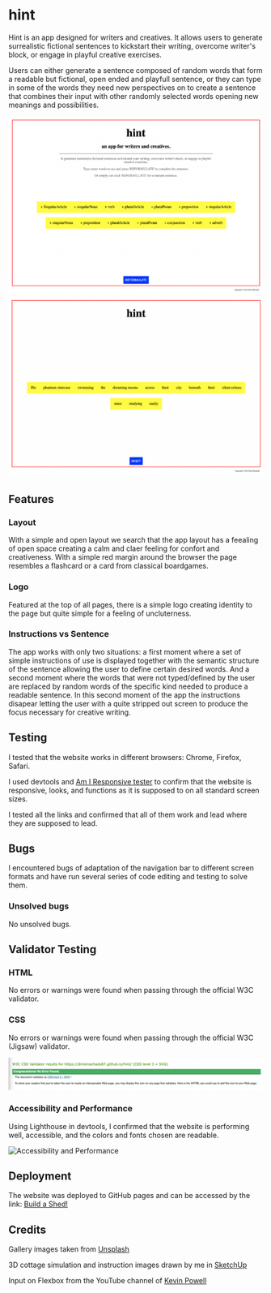 # hint

Hint is an app designed for writers and creatives. It allows users to generate surrealistic fictional sentences to kickstart their writing, overcome writer's block, or engage in playful creative exercises.

Users can either generate a sentence composed of random words that form a readable but fictional, open ended and playfull sentence, or they can type in some of the words they need new perspectives on to create a sentence that combines their input with other randomly selected words opening new meanings and possibilities.

![Layout](documentation/img1.png)
![Layout](documentation/img2.png)

## Features

### Layout

With a simple and open layout we search that the app layout has a feealing of open space creating a calm and claer feeling for confort and creativeness. With a simple red margin around the browser the page resembles a flashcard or a card from classical boardgames.

### Logo

Featured at the top of all pages, there is a simple logo creating identity to the page but quite simple for a feeling of uncluterness.

### Instructions vs Sentence

The app works with only two situations: a first moment where a set of simple instructions of use is displayed together with the semantic structure of the sentence allowing the user to define certain desired words. And a second moment where the words that were not typed/defined by the user are replaced by random words of the specific kind needed to produce a readable sentence. In this second moment of the app the instructions disapear letting the user with a quite stripped out screen to produce the focus necessary for creative writing.

## Testing

I tested that the website works in different browsers: Chrome, Firefox, Safari.

I used devtools and [Am I Responsive tester](https://ui.dev/amiresponsive) to confirm that the website is responsive, looks, and functions as it is supposed to on all standard screen sizes.

I tested all the links and confirmed that all of them work and lead where they are supposed to lead.

## Bugs

I encountered bugs of adaptation of the navigation bar to different screen formats and have run several series of code editing and testing to solve them.

### Unsolved bugs

No unsolved bugs.

## Validator Testing

### HTML

No errors or warnings were found when passing through the official W3C validator.

### CSS

No errors or warnings were found when passing through the official W3C (Jigsaw) validator.

![CSS Validation](Documentation/css.png)

### Accessibility and Performance

Using Lighthouse in devtools, I confirmed that the website is performing well, accessible, and the colors and fonts chosen are readable.

![Accessibility and Performance](Documentation/acessibility_performance.png)

## Deployment

The website was deployed to GitHub pages and can be accessed by the link: [Build a Shed!](https://dinismachado87.github.io/buildashed-main/index.html)

## Credits

Gallery images taken from [Unsplash](https://unsplash.com/)

3D cottage simulation and instruction images drawn by me in [SketchUp](https://www.sketchup.com/)

Input on Flexbox from the YouTube channel of [Kevin Powell](https://www.youtube.com/user/KepowOb)
